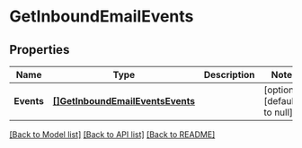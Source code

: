 # GetInboundEmailEvents

## Properties
Name | Type | Description | Notes
------------ | ------------- | ------------- | -------------
**Events** | [**[]GetInboundEmailEventsEvents**](getInboundEmailEvents_events.md) |  | [optional] [default to null]

[[Back to Model list]](../README.md#documentation-for-models) [[Back to API list]](../README.md#documentation-for-api-endpoints) [[Back to README]](../README.md)


